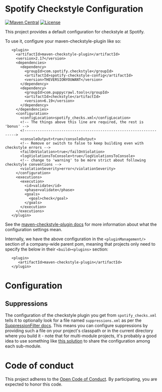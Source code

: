 Spotify Checkstyle Configuration
================================
[![Maven Central](https://img.shields.io/maven-central/v/com.spotify/spotify-checkstyle-config.svg)](https://search.maven.org/#search%7Cga%7C1%7Cg%3A%22com.spotify%22%20spotify-checkstyle-config)
[![License](https://img.shields.io/github/license/spotify/spotify-checkstyle-config.svg)](LICENSE.txt)



This project provides a default configuration for checkstyle at Spotify.

To use it, configure your maven-checkstyle-plugin like so:

```
   <plugin>
     <artifactId>maven-checkstyle-plugin</artifactId>
     <version>2.17</version>
     <dependencies>
       <dependency>
         <groupId>com.spotify.checkstyle</groupId>
         <artifactId>spotify-checkstyle-config</artifactId>
         <version>THEVERSIONYOUWANT</version>
       </dependency>
       <dependency>
         <groupId>com.puppycrawl.tools</groupId>
         <artifactId>checkstyle</artifactId>
         <version>6.19</version>
       </dependency>
     </dependencies>
     <configuration>
       <configLocation>spotify_checks.xml</configLocation>
       <!-- The things above this line are required, the rest is 'bonus' -->
       <!------------------------------------------------------------------>
       <consoleOutput>true</consoleOutput>
       <!-- Remove or switch to false to keep building even with checkstyle errors -->
       <failOnViolation>true</failOnViolation>
       <logViolationsToConsole>true</logViolationsToConsole>
       <!-- change to 'warning' to be more strict about following checkstyle conventions -->
       <violationSeverity>error</violationSeverity>
     </configuration>
     <executions>
       <execution>
         <id>validate</id>
         <phase>validate</phase>
         <goals>
           <goal>check</goal>
         </goals>
       </execution>
     </executions>
   </plugin>
```

See the [maven-checkstyle-plugin docs](https://maven.apache.org/plugins/maven-checkstyle-plugin/) 
for more information about what the configuration settings mean.

Internally, we have the above configuration in the `<pluginManagement/>` section of a 
company-wide parent pom, meaning that projects only need to specify the below in their
`<build><plugins>` section:

```
   <plugin>
      <artifactId>maven-checkstyle-plugin</artifactId>
   </plugin>
```

# Configuration

## Suppressions

The configuration of the checkstyle plugin you get from `spotify_checks.xml` tells it to 
optionally look for a file named `suppressions.xml` as per the
[SuppressionFilter docs](http://checkstyle.sourceforge.net/config_filters.html#SuppressionFilter). 
This means you can configure suppressions by providing such a file on your
project's classpath or in the current directory where you build it - note 
that for multi-module projects, it's probably a good idea to use something
like [this solution](http://stackoverflow.com/a/19690484/1659929) to share
the configuration among each sub-module.

# Code of conduct
This project adheres to the [Open Code of Conduct][code-of-conduct]. By participating, you are expected to honor this code.

[code-of-conduct]: https://github.com/spotify/code-of-conduct/blob/master/code-of-conduct.md
